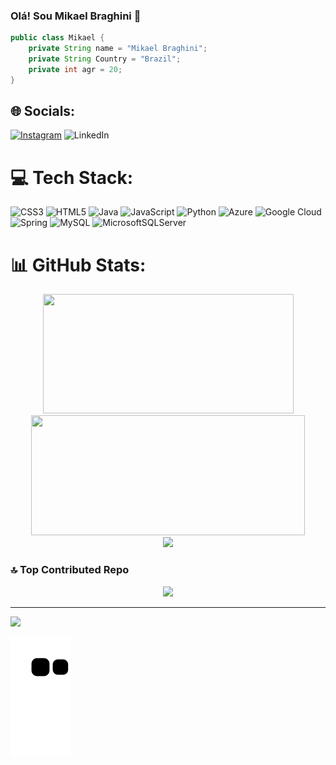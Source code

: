 ### Olá! Sou Mikael Braghini 👋

```java
public class Mikael {
    private String name = "Mikael Braghini";
    private String Country = "Brazil";
    private int agr = 20;
}
```



## 🌐 Socials:
[![Instagram](https://img.shields.io/badge/Instagram-%23E4405F.svg?logo=Instagram&logoColor=white)](https://instagram.com/mikael_braghini) ![LinkedIn](https://img.shields.io/badge/LinkedIn-%230077B5.svg?logo=linkedin&logoColor=white) 

# 💻 Tech Stack:
![CSS3](https://img.shields.io/badge/css3-%231572B6.svg?style=flat&logo=css3&logoColor=white) ![HTML5](https://img.shields.io/badge/html5-%23E34F26.svg?style=flat&logo=html5&logoColor=white) ![Java](https://img.shields.io/badge/java-%23ED8B00.svg?style=flat&logo=java&logoColor=white) ![JavaScript](https://img.shields.io/badge/javascript-%23323330.svg?style=flat&logo=javascript&logoColor=%23F7DF1E) ![Python](https://img.shields.io/badge/python-3670A0?style=flat&logo=python&logoColor=ffdd54) ![Azure](https://img.shields.io/badge/azure-%230072C6.svg?style=flat&logo=azure-devops&logoColor=white) ![Google Cloud](https://img.shields.io/badge/Google%20Cloud-%234285F4.svg?style=flat&logo=google-cloud&logoColor=white) ![Spring](https://img.shields.io/badge/spring-%236DB33F.svg?style=flat&logo=spring&logoColor=white) ![MySQL](https://img.shields.io/badge/mysql-%2300f.svg?style=flat&logo=mysql&logoColor=white) ![MicrosoftSQLServer](https://img.shields.io/badge/Microsoft%20SQL%20Sever-CC2927?style=flat&logo=microsoft%20sql%20server&logoColor=white)
# 📊 GitHub Stats:

<div align="center">
    <img height="191" width="401" src="https://github-readme-stats.vercel.app/api?username=MikaelBraghini&theme=omni&hide_border=false&include_all_commits=true&count_private=true"/>
    <img height="192" width="438" src="https://github-readme-streak-stats.herokuapp.com/?user=MikaelBraghini&theme=omni&hide_border=false"/>
</div>

<div align="center">
    <img src="https://github-readme-stats.vercel.app/api/top-langs/?username=MikaelBraghini&theme=omni&hide_border=false&include_all_commits=true&count_private=true&layout=compact"/>
</div>

### 🔝 Top Contributed Repo

<div align="center">
        <img src="https://github-contributor-stats.vercel.app/api?username=MikaelBraghini&limit=5&theme=radical&combine_all_yearly_contributions=true">
</div>

---
[![](https://visitcount.itsvg.in/api?id=MikaelBraghini&icon=3&color=6)](https://visitcount.itsvg.in)

![snake gif](https://github.com/MikaelBraghini/MikaelBraghini/blob/output/github-contribution-grid-snake.svg)
